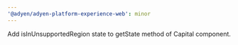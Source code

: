 ```yaml
---
'@adyen/adyen-platform-experience-web': minor
---
```


Add isInUnsupportedRegion state to getState method of Capital component.
